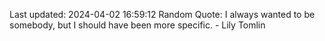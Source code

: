 Last updated: 2024-04-02 16:59:12
Random Quote: I always wanted to be somebody, but I should have been more specific. - Lily Tomlin